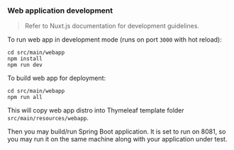 ### Web application development

> Refer to Nuxt.js documentation for development guidelines.

To run web app in development mode (runs on port `3000` with hot reload):
    
    cd src/main/webapp
    npm install
    npm run dev

To build web app for deployment:

    cd src/main/webapp
    npm run all

This will copy web app distro into Thymeleaf template folder `src/main/resources/webapp`. 

Then you may build/run Spring Boot application.
It is set to run on 8081, so you may run it on the same machine
along with your application under test.